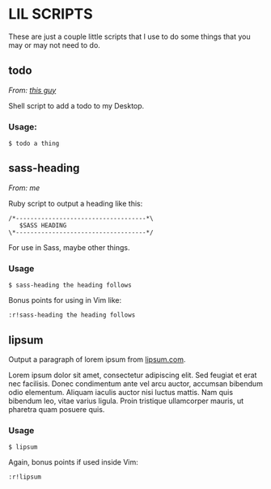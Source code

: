 # LIL SCRIPTS

These are just a couple little scripts that I use to do some things that you may
or may not need to do.

## todo

_From: [this guy](https://twitter.com/holman/status/364509812962242560)_

Shell script to add a todo to my Desktop.

### Usage:

    $ todo a thing

## sass-heading

_From: me_

Ruby script to output a heading like this:

    /*------------------------------------*\
       $SASS HEADING
    \*------------------------------------*/

For use in Sass, maybe other things.

### Usage

    $ sass-heading the heading follows

Bonus points for using in Vim like:

    :r!sass-heading the heading follows

## lipsum

Output a paragraph of lorem ipsum from [lipsum.com](http://www.lipsum.com).

Lorem ipsum dolor sit amet, consectetur adipiscing elit. Sed feugiat et erat
nec facilisis. Donec condimentum ante vel arcu auctor, accumsan bibendum odio
elementum. Aliquam iaculis auctor nisi luctus mattis. Nam quis bibendum leo,
vitae varius ligula. Proin tristique ullamcorper mauris, ut pharetra quam
posuere quis.

### Usage

    $ lipsum

Again, bonus points if used inside Vim:

    :r!lipsum
